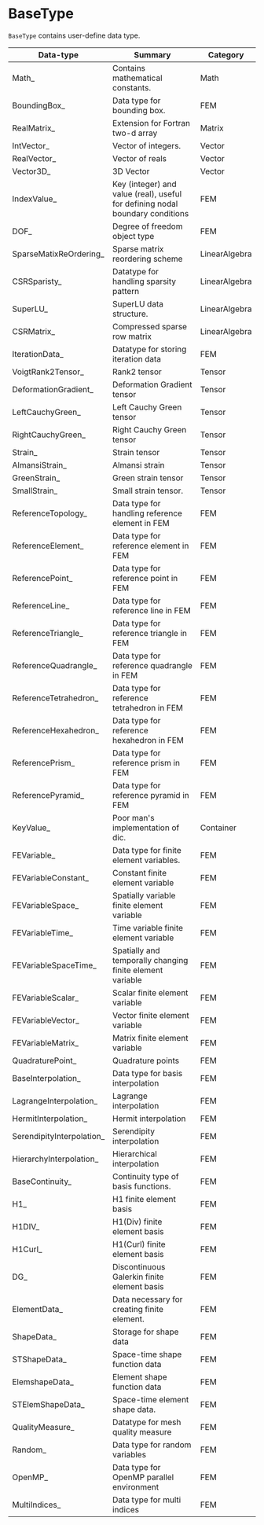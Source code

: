# BaseType

`BaseType` contains user-define data type.

|Data-type|Summary|Category|
|---|---|---|
|Math_|Contains mathematical constants.|Math|
|BoundingBox_|Data type for bounding box.|FEM|
|RealMatrix_|Extension for Fortran two-d array|Matrix|
|IntVector_|Vector of integers.|Vector|
|RealVector_|Vector of reals|Vector|
|Vector3D_|3D Vector|Vector|
|IndexValue_|Key (integer) and value (real), useful for defining nodal boundary conditions|FEM|
|DOF_|Degree of freedom object type|FEM|
|SparseMatixReOrdering_|Sparse matrix reordering scheme|LinearAlgebra|
|CSRSparisty_|Datatype for handling sparsity pattern|LinearAlgebra|
|SuperLU_|SuperLU data structure.|LinearAlgebra|
|CSRMatrix_|Compressed sparse row matrix|LinearAlgebra|
|IterationData_|Datatype for storing iteration data|FEM|
|VoigtRank2Tensor_|Rank2 tensor|Tensor|
|DeformationGradient_|Deformation Gradient tensor|Tensor|
|LeftCauchyGreen_|Left Cauchy Green tensor|Tensor|
|RightCauchyGreen_|Right Cauchy Green tensor|Tensor|
|Strain_|Strain tensor|Tensor|
|AlmansiStrain_|Almansi strain|Tensor|
|GreenStrain_|Green strain tensor|Tensor|
|SmallStrain_|Small strain tensor.|Tensor|
|ReferenceTopology_|Data type for handling reference element in FEM|FEM|
|ReferenceElement_|Data type for reference element in FEM|FEM|
|ReferencePoint_|Data type for reference point in FEM|FEM|
|ReferenceLine_|Data type for reference line in FEM|FEM|
|ReferenceTriangle_|Data type for reference triangle in FEM|FEM|
|ReferenceQuadrangle_|Data type for reference quadrangle in FEM|FEM|
|ReferenceTetrahedron_|Data type for reference tetrahedron in FEM|FEM|
|ReferenceHexahedron_|Data type for reference hexahedron in FEM|FEM|
|ReferencePrism_|Data type for reference prism in FEM|FEM|
|ReferencePyramid_|Data type for reference pyramid in FEM|FEM|
|KeyValue_|Poor man's implementation of dic.|Container|
|FEVariable_|Data type for finite element variables.|FEM|
|FEVariableConstant_|Constant finite element variable|FEM|
|FEVariableSpace_|Spatially variable finite element variable|FEM|
|FEVariableTime_|Time variable finite element variable|FEM|
|FEVariableSpaceTime_|Spatially and temporally changing finite element variable|FEM|
|FEVariableScalar_|Scalar finite element variable|FEM|
|FEVariableVector_|Vector finite element variable|FEM|
|FEVariableMatrix_|Matrix finite element variable|FEM|
|QuadraturePoint_|Quadrature points|FEM|
|BaseInterpolation_|Data type for basis interpolation|FEM|
|LagrangeInterpolation_|Lagrange interpolation|FEM|
|HermitInterpolation_|Hermit interpolation|FEM|
|SerendipityInterpolation_|Serendipity interpolation|FEM|
|HierarchyInterpolation_|Hierarchical interpolation|FEM|
|BaseContinuity_|Continuity type of basis functions.|FEM|
|H1_|H1 finite element basis|FEM|
|H1DIV_|H1(Div) finite element basis|FEM|
|H1Curl_|H1(Curl) finite element basis|FEM|
|DG_|Discontinuous Galerkin finite element basis|FEM|
|ElementData_|Data necessary for creating finite element.|FEM|
|ShapeData_|Storage for shape data|FEM|
|STShapeData_|Space-time shape function data|FEM|
|ElemshapeData_|Element shape function data|FEM|
|STElemShapeData_|Space-time element shape data.|FEM|
|QualityMeasure_|Datatype for mesh quality measure|FEM|
|Random_|Data type for random variables|FEM|
|OpenMP_|Data type for OpenMP parallel environment|FEM|
|MultiIndices_|Data type for multi indices|FEM|
